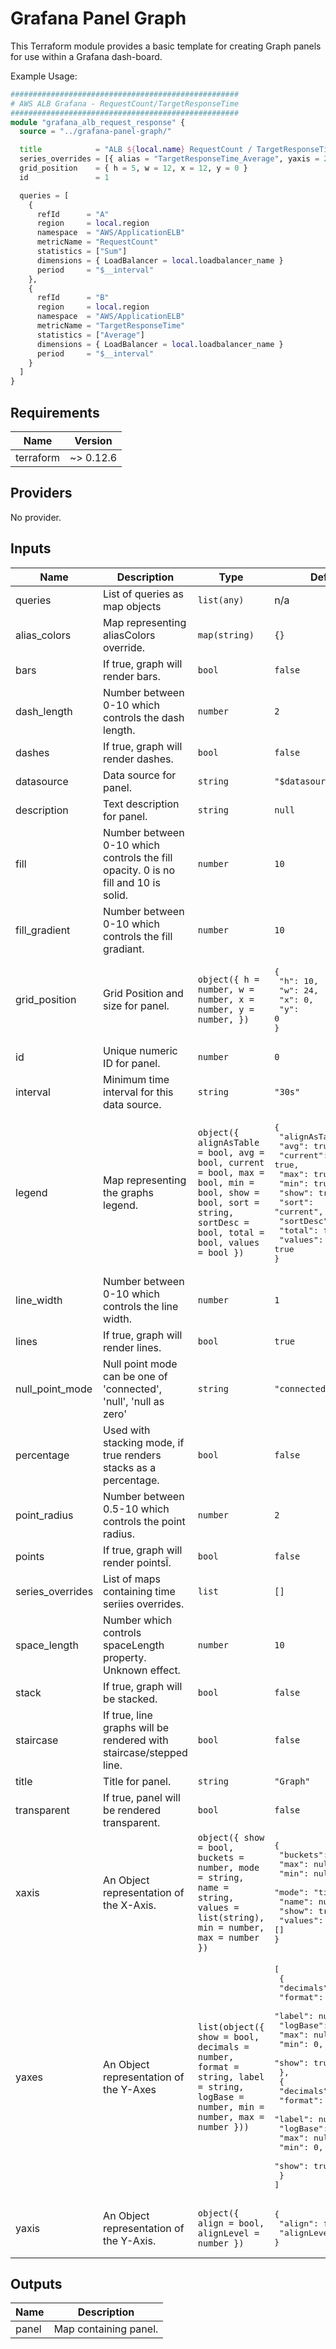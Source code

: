 # Grafana Panel Graph
This Terraform module provides a basic template for creating Graph panels for use within a Grafana dash-board.  


Example Usage:
```terraform
###################################################
# AWS ALB Grafana - RequestCount/TargetResponseTime
###################################################
module "grafana_alb_request_response" {
  source = "../grafana-panel-graph/"

  title            = "ALB ${local.name} RequestCount / TargetResponseTime"
  series_overrides = [{ alias = "TargetResponseTime_Average", yaxis = 2 }]
  grid_position    = { h = 5, w = 12, x = 12, y = 0 }
  id               = 1

  queries = [
    {
      refId      = "A"
      region     = local.region
      namespace  = "AWS/ApplicationELB"
      metricName = "RequestCount"
      statistics = ["Sum"]
      dimensions = { LoadBalancer = local.loadbalancer_name }
      period     = "$__interval"
    },
    {
      refId      = "B"
      region     = local.region
      namespace  = "AWS/ApplicationELB"
      metricName = "TargetResponseTime"
      statistics = ["Average"]
      dimensions = { LoadBalancer = local.loadbalancer_name }
      period     = "$__interval"
    }
  ]
}
```

<!-- BEGINNING OF PRE-COMMIT-TERRAFORM DOCS HOOK -->
## Requirements

| Name | Version |
|------|---------|
| terraform | ~> 0.12.6 |

## Providers

No provider.

## Inputs

| Name | Description | Type | Default | Required |
|------|-------------|------|---------|:--------:|
| queries | List of queries as map objects | `list(any)` | n/a | yes |
| alias\_colors | Map representing aliasColors override. | `map(string)` | `{}` | no |
| bars | If true, graph will render bars. | `bool` | `false` | no |
| dash\_length | Number between 0-10 which controls the dash length. | `number` | `2` | no |
| dashes | If true, graph will render dashes. | `bool` | `false` | no |
| datasource | Data source for panel. | `string` | `"$datasource"` | no |
| description | Text description for panel. | `string` | `null` | no |
| fill | Number between 0-10 which controls the fill opacity. 0 is no fill and 10 is solid. | `number` | `10` | no |
| fill\_gradient | Number between 0-10 which controls the fill gradiant. | `number` | `10` | no |
| grid\_position | Grid Position and size for panel. | `object({ h = number, w = number, x = number, y = number, })` | <pre>{<br>  "h": 10,<br>  "w": 24,<br>  "x": 0,<br>  "y": 0<br>}</pre> | no |
| id | Unique numeric ID for panel. | `number` | `0` | no |
| interval | Minimum time interval for this data source. | `string` | `"30s"` | no |
| legend | Map representing the graphs legend. | `object({ alignAsTable = bool, avg = bool, current = bool, max = bool, min = bool, show = bool, sort = string, sortDesc = bool, total = bool, values = bool })` | <pre>{<br>  "alignAsTable": true,<br>  "avg": true,<br>  "current": true,<br>  "max": true,<br>  "min": true,<br>  "show": true,<br>  "sort": "current",<br>  "sortDesc": true,<br>  "total": false,<br>  "values": true<br>}</pre> | no |
| line\_width | Number between 0-10 which controls the line width. | `number` | `1` | no |
| lines | If true, graph will render lines. | `bool` | `true` | no |
| null\_point\_mode | Null point mode can be one of 'connected', 'null', 'null as zero' | `string` | `"connected"` | no |
| percentage | Used with stacking mode, if true renders stacks as a percentage. | `bool` | `false` | no |
| point\_radius | Number between 0.5-10 which controls the point radius. | `number` | `2` | no |
| points | If true, graph will render pointsÎ. | `bool` | `false` | no |
| series\_overrides | List of maps containing time seriies overrides. | `list` | `[]` | no |
| space\_length | Number which controls spaceLength property. Unknown effect. | `number` | `10` | no |
| stack | If true, graph will be stacked. | `bool` | `false` | no |
| staircase | If true, line graphs will be rendered with staircase/stepped line. | `bool` | `false` | no |
| title | Title for panel. | `string` | `"Graph"` | no |
| transparent | If true, panel will be rendered transparent. | `bool` | `false` | no |
| xaxis | An Object representation of the X-Axis. | `object({ show = bool, buckets = number, mode = string, name = string, values = list(string), min = number, max = number })` | <pre>{<br>  "buckets": null,<br>  "max": null,<br>  "min": null,<br>  "mode": "time",<br>  "name": null,<br>  "show": true,<br>  "values": []<br>}</pre> | no |
| yaxes | An Object representation of the Y-Axes | `list(object({ show = bool, decimals = number, format = string, label = string, logBase = number, min = number, max = number }))` | <pre>[<br>  {<br>    "decimals": null,<br>    "format": "none",<br>    "label": null,<br>    "logBase": 1,<br>    "max": null,<br>    "min": 0,<br>    "show": true<br>  },<br>  {<br>    "decimals": null,<br>    "format": "s",<br>    "label": null,<br>    "logBase": 1,<br>    "max": null,<br>    "min": 0,<br>    "show": true<br>  }<br>]</pre> | no |
| yaxis | An Object representation of the Y-Axis. | `object({ align = bool, alignLevel = number })` | <pre>{<br>  "align": false,<br>  "alignLevel": null<br>}</pre> | no |

## Outputs

| Name | Description |
|------|-------------|
| panel | Map containing panel. |

<!-- END OF PRE-COMMIT-TERRAFORM DOCS HOOK -->